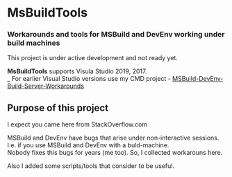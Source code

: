 # MsBuildTools
### Workarounds and tools for MSBuild and DevEnv working under build machines

This project is under active development and not ready yet.





**MsBuildTools** supports Visula Studio 2019, 2017.  
 _ For earlier Visual Studio versions use my CMD project - [MSBuild-DevEnv-Build-Server-Workarounds](https://github.com/it3xl/MSBuild-DevEnv-Build-Server-Workarounds)

## Purpose of this project

I expect you came here from StackOverflow.com

MSBuild and DevEnv have bugs that arise under non-interactive sessions.  
I.e. if you use MSBuild and DevEnv with a buld-machine.  
Nobody fixes this bugs for years (me too). So, I collected workarouns here.

Also I added some scripts/tools that consider to be useful.
